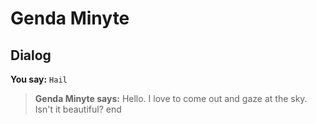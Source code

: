# Genda Minyte


## Dialog

**You say:** `Hail`



>**Genda Minyte says:** Hello.  I love to come out and gaze at the sky.  Isn't it beautiful?
end







